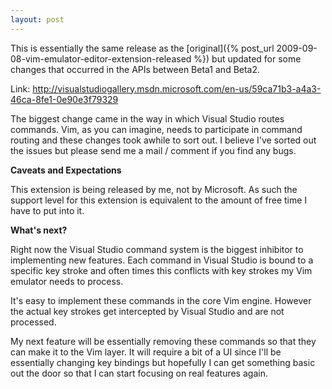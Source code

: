 ```yaml
---
layout: post
---
```

This is essentially the same release as the [original]({% post_url 2009-09-08-vim-emulator-editor-extension-released %}) but updated for some changes that occurred in the APIs between Beta1 and Beta2.

Link: <http://visualstudiogallery.msdn.microsoft.com/en-us/59ca71b3-a4a3-46ca-8fe1-0e90e3f79329>

The biggest change came in the way in which Visual Studio routes commands.  Vim, as you can imagine, needs to participate in command routing and these changes took awhile to sort out. I believe I've sorted out the issues but please send me a mail / comment if you find any bugs.

**Caveats and Expectations**

This extension is being released by me, not by Microsoft. As such the support level for this extension is equivalent to the amount of free time I have to put into it.

**What's next?**

Right now the Visual Studio command system is the biggest inhibitor to implementing new features. Each command in Visual Studio is bound to a specific key stroke and often times this conflicts with key strokes my Vim emulator needs to process.

It's easy to implement these commands in the core Vim engine. However the actual key strokes get intercepted by Visual Studio and are not processed.

My next feature will be essentially removing these commands so that they can make it to the Vim layer. It will require a bit of a UI since I'll be essentially changing key bindings but hopefully I can get something basic out the door so that I can start focusing on real features again.

